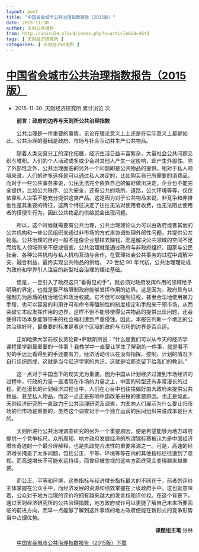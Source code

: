 ```yaml
---
layout: post
title: "中国省会城市公共治理指数报告（2015版）"
date: 2015-11-30
author: 天则公共报告
from: http://unirule.cloud/index.php?c=article&id=4643
tags: [ 天则经济研究所 ]
categories: [ 天则经济研究所 ]
---
```


<div class="content_board">
 <div class="content_board_cont">
  <h1>
   <a href="">
    中国省会城市公共治理指数报告（2015版）
   </a>
  </h1>
  <ul>
   <li>
    2015-11-30  天则经济研究所
    <span class="ml20">
     累计浏览
     次
    </span>
   </li>
  </ul>
  <div>
   <p class="MsoNormal" style="text-indent:21.1pt;">
    <b>
     前言：政府的边界与天则所公共治理指数
     <span>
     </span>
    </b>
   </p>
   <p class="MsoNormal" style="text-indent:21.0pt;">
    <span>
    </span>
   </p>
   <p class="MsoNormal" style="text-indent:21.0pt;">
    公共治理是一件重要的事情，无论在理论意义上上还是在实际意义上都是如此。公共治理的基础是政府、市场与社会互动并生产公共物品。
   </p>
   <p class="MsoNormal" style="text-indent:21.0pt;">
    <span>
    </span>
   </p>
   <p class="MsoNormal" style="text-indent:21.0pt;">
    随着人类交易分工的深化拓展，经济生活日益丰富繁杂，大量社会公共问题交织与堆积。人们的个人活动或多或少会对其他人产生一定影响，即产生外部性。除了外部性之外，公共治理面临的另外一个问题即是公共物品的提供。相对于私人领域来说，人们的许多选择是可以通过私人决定的，比如购买自己所需要的消费品。而对于一些公共事务来说，公民无法完全依靠自己的偏好做出决定，企业也不能完全提供，比如公共秩序、公共安全，还有公共的场所、道路，公共环境等等，仅仅依靠私人决策不能充分提供这类产品。这是因为对于公共物品来说，非竞争和非排他性是其重要的特征，这两个特征决定了往往无法对使用者收费，也无法阻止使用者的搭便车行为，因此公共物品的供给就会出现问题。
   </p>
   <p class="MsoNormal" style="text-indent:21.0pt;">
    <span>
    </span>
   </p>
   <p class="MsoNormal" style="text-indent:21.0pt;">
    所以，这个时候就需要有公共治理，公共治理理论认为可以由政府或者其他的公共机构和一些公民组织来通过非市场的方式来协调处理外部性问题，并提供公共物品。公共治理的目的一般不是像企业那样去赚钱，而是解决公共领域的空间不足而给私人领域带来不便或侵害。公共治理就是通过政府与非政府组织、国家与公民社会、各种公共机构与私人机构互动与合作，在管理社会公共事务的过程中调解冲突、融合利益，最终实现公共物品的供给。
    <span>
     20
    </span>
    世纪
    <span>
     90
    </span>
    年代初，公共治理理论成为政府和学界引人注目的新型社会治理的理论基础。
   </p>
   <p class="MsoNormal" style="text-indent:21.0pt;">
    <span>
    </span>
   </p>
   <p class="MsoNormal" style="text-indent:21.0pt;">
    但是，一旦引入了政府这只“看得见的手”，就必须对政府发挥作用的领域给予明确的界定，也就是要严格限制政府能够发挥作用的边界。这是因为，政府具有以强制力为后盾的统治地位和政治权威。它不但可以强制征税，甚至合法地使用暴力手段，也可以容易的利用许可和命令等强制性的制度规定和手段来干预市场，从而突破它本应发挥作用的边界，这样不但不能够使得公共物品的提供出现问题，还会使得市场本身能够带来的社会福利遭到严重侵蚀。因此，本报告判断一个地区的公共治理好坏，最重要的标准是看这个区域的政府与市场的边界是否合适。
   </p>
   <p class="MsoNormal" style="text-indent:21.0pt;">
    <span>
    </span>
   </p>
   <p class="MsoNormal" style="text-indent:21.0pt;">
    正如哈佛大学前校长劳伦斯•萨默斯所说：“什么是我们可以从今天的经济学课程里学到最重要的一件事
    <span>
     ?
    </span>
    我教学中一直要让学生了解到的一件事，就是看不见的手远比看得到的手还要有力。经济活动可以在没有指挥、控制、计划的情况下自行组织而成，这就是当今经济学家的共识，这就是哈耶克留下给我们的教训。”
   </p>
   <p class="MsoNormal" style="text-indent:21.0pt;">
    <span>
    </span>
   </p>
   <p class="MsoNormal" style="text-indent:21.0pt;">
    这一点对于中国当下的现实尤为重要。因为中国从计划经济过渡到市场经济的过程中，行政的力量一直凌驾在市场的力量之上，中国的转型还有非常漫长的过程。而在漫长的计划经济过程当中，人们在心目中也往往偏好由大政府来提供公共物品，甚至私人物品，而这一点正是影响中国改革进程的重要原因。也正是如此，天则经济研究所一直致力于公共治理研究及调查，力图向人们展示为什么要让归市场的归市场是重要的，虽然这个调查对于一个独立运营的民间组织来说成本是巨大的。
   </p>
   <p class="MsoNormal" style="text-indent:21.0pt;">
    <span>
    </span>
   </p>
   <p class="MsoNormal" style="text-indent:21.0pt;">
    天则所进行公共治理调查研究的另外一个重要原因，便是希望能够为地方政府提供一个竞争标尺。众所周知，地方政府发展经济的所谓锦标赛被认为是中国经济增长奇迹的一个最合理解释，也是执政党合法性的重要来源之一。可是，高速的经济增长掩盖了太多问题，包括公正、平等、环境等等在内的其他指标往往遭到了忽视。而高速增长不可能永远持续，而曾经被忽视的这些方面终究会变得越来越重要。
   </p>
   <p class="MsoNormal" style="text-indent:21.0pt;">
    <span>
    </span>
   </p>
   <p class="MsoNormal" style="text-indent:21.0pt;">
    而公正、平等和环境，这些指标与经济增长指标最大的不同在于，前者的评价主体掌握在公众手中，而经济发展的资源和绩效掌握在上级政府手中。这也就意味着，公众对于地方治理的评价将拥有越来越大的发言权和评价权。在这个背景下，通过天则经济研究所的公共治理指数，地方政府或许可以更能了解自己未来所要面临的前进方向，而早一点能够了解到这件事情的地方政府便能在新形式的竞争形势当中占据优势。
   </p>
   <p class="MsoNormal" style="text-indent:21.0pt;">
    <span>
    </span>
   </p>
   <p align="right" class="MsoNormal" style="text-align:right;text-indent:21.1pt;">
    <b>
     课题组主笔
    </b>
    张林
   </p>
   <p class="MsoNormal" style="text-indent:21.0pt;">
    <span>
    </span>
   </p>
   <p class="MsoNormal" style="text-indent:21.0pt;">
    <span>
     <a href="http://www.china-review.com/xiazai/20151130.pdf" target="_blank">
      中国省会城市公共治理指数报告（2015版）下载
     </a>
    </span>
   </p>
  </div>
 </div>
</div>

